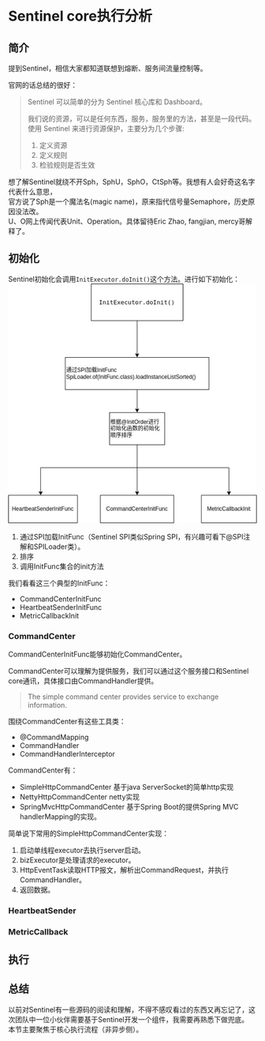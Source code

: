 # Sentinel core执行分析

## 简介

提到Sentinel，相信大家都知道联想到熔断、服务间流量控制等。

官网的话总结的很好：
> Sentinel 可以简单的分为 Sentinel 核心库和 Dashboard。
> 
> 我们说的资源，可以是任何东西，服务，服务里的方法，甚至是一段代码。使用 Sentinel 来进行资源保护，主要分为几个步骤:
>1. 定义资源
>2. 定义规则
>3. 检验规则是否生效

想了解Sentinel就绕不开Sph，SphU，SphO，CtSph等。我想有人会好奇这名字代表什么意思，  
官方说了Sph是一个魔法名(magic name)，原来指代信号量Semaphore，历史原因没法改。  
U、O网上传闻代表Unit、Operation。具体留待Eric Zhao, fangjian, mercy哥解释了。

## 初始化

Sentinel初始化会调用`InitExecutor.doInit()`这个方法。进行如下初始化：
![sentinel_init_logic_flow.jpg](sentinel_init_logic_flow.jpg)

1. 通过SPI加载InitFunc（Sentinel SPI类似Spring SPI，有兴趣可看下@SPI注解和SPILoader类）。
2. 排序
3. 调用InitFunc集合的init方法

我们看看这三个典型的InitFunc：
* CommandCenterInitFunc
* HeartbeatSenderInitFunc
* MetricCallbackInit

### CommandCenter

CommandCenterInitFunc能够初始化CommandCenter。

CommandCenter可以理解为提供服务，我们可以通过这个服务接口和Sentinel core通讯，具体接口由CommandHandler提供。

> The simple command center provides service to exchange information.


围绕CommandCenter有这些工具类：
* @CommandMapping 
* CommandHandler
* CommandHandlerInterceptor

CommandCenter有：
* SimpleHttpCommandCenter 基于java ServerSocket的简单http实现
* NettyHttpCommandCenter  netty实现
* SpringMvcHttpCommandCenter 基于Spring Boot的提供Spring MVC handlerMapping的实现。

简单说下常用的SimpleHttpCommandCenter实现：
1. 启动单线程executor去执行server启动。
2. bizExecutor是处理请求的executor。
3. HttpEventTask读取HTTP报文，解析出CommandRequest，并执行CommandHandler。
4. 返回数据。


### HeartbeatSender



### MetricCallback

## 执行


## 总结

以前对Sentinel有一些源码的阅读和理解，不得不感叹看过的东西又再忘记了，这次团队中一位小伙伴需要基于Sentinel开发一个组件，我需要再熟悉下做兜底。
本节主要聚焦于核心执行流程（非异步侧）。




